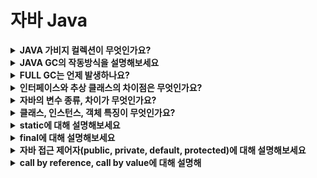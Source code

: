 # 자바 Java

<details>
<summary><strong>JAVA 가비지 컬렉션이 무엇인가요?</strong></summary>  
<hr>
<ul><li>답변</li></ul>
<hr>
</details>


<details>
<summary><strong>JAVA GC의 작동방식을 설명해보세요</strong></summary>  
<hr>
<ul><li>답변</li></ul>
<hr>
</details>


<details>
<summary><strong>FULL GC는 언제 발생하나요?</strong></summary>  
<hr>
<ul><li>답변</li></ul>
<hr>
</details>


<details>
<summary><strong>인터페이스와 추상 클래스의 차이점은 무엇인가요?</strong></summary>  
<hr>
<ul><li>답변</li></ul>
<hr>
</details>


<details>
<summary><strong>자바의 변수 종류, 차이가 무엇인가요?</strong></summary>  
<hr>
<ul><li>답변</li></ul>
<hr>
</details>


<details>
<summary><strong>클래스, 인스턴스, 객체 특징이 무엇인가요?</strong></summary>  
<hr>
<ul><li>답변</li></ul>
<hr>
</details>


<details>
<summary><strong>static에 대해 설명해보세요</strong></summary>  
<hr>
<ul><li>답변</li></ul>
<hr>
</details>


<details>
<summary><strong>final에 대해 설명해보세요</strong></summary>  
<hr>
<ul><li>답변</li></ul>
<hr>
</details>


<details>
<summary><strong>자바 접근 제어자(public, private, default, protected)에 대해 설명해보세요</strong></summary>  
<hr>
<ul><li>답변</li></ul>
<hr>
</details>



<details>
<summary><strong>call by reference, call by value에 대해 설명해</strong></summary>  
<hr>
<ul><li>답변</li></ul>
<hr>
</details>
